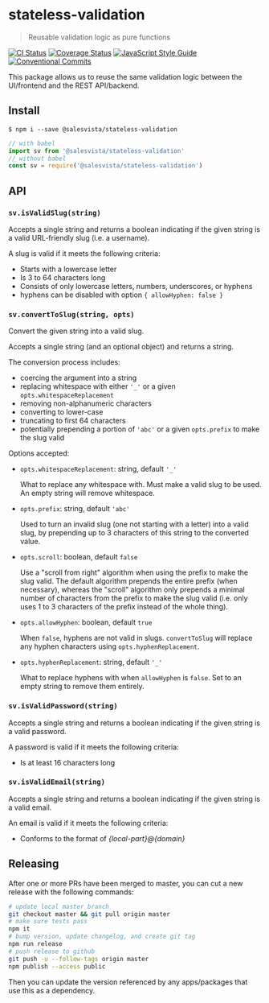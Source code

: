 # stateless-validation

> Reusable validation logic as pure functions

[![CI Status](https://github.com/SalesVista/stateless-validation/workflows/CI/badge.svg?branch=master)](https://github.com/SalesVista/stateless-validation/actions)
[![Coverage Status](https://coveralls.io/repos/github/SalesVista/stateless-validation/badge.svg?branch=master)](https://coveralls.io/github/SalesVista/stateless-validation?branch=master)
[![JavaScript Style Guide](https://img.shields.io/badge/code_style-standard-brightgreen.svg)](https://standardjs.com)
[![Conventional Commits](https://img.shields.io/badge/Conventional%20Commits-1.0.0-yellow.svg)](https://conventionalcommits.org)

This package allows us to reuse the same validation logic between the UI/frontend and the REST API/backend.

## Install

```console
$ npm i --save @salesvista/stateless-validation
```

```js
// with babel
import sv from '@salesvista/stateless-validation'
// without babel
const sv = require('@salesvista/stateless-validation')
```

## API

### `sv.isValidSlug(string)`

Accepts a single string and returns a boolean indicating if the given string is a valid URL-friendly slug (i.e. a username).

A slug is valid if it meets the following criteria:

- Starts with a lowercase letter
- Is 3 to 64 characters long
- Consists of only lowercase letters, numbers, underscores, or hyphens
- hyphens can be disabled with option `{ allowHyphen: false }`

### `sv.convertToSlug(string, opts)`

Convert the given string into a valid slug.

Accepts a single string (and an optional object) and returns a string.

The conversion process includes:

- coercing the argument into a string
- replacing whitespace with either `'_'` or a given `opts.whitespaceReplacement`
- removing non-alphanumeric characters
- converting to lower-case
- truncating to first 64 characters
- potentially prepending a portion of `'abc'` or a given `opts.prefix` to make the slug valid

Options accepted:

- `opts.whitespaceReplacement`: string, default `'_'`

    What to replace any whitespace with. Must make a valid slug to be used. An empty string will remove whitespace.

- `opts.prefix`: string, default `'abc'`

    Used to turn an invalid slug (one not starting with a letter) into a valid slug, by prepending up to 3 characters of this string to the converted value.

- `opts.scroll`: boolean, default `false`

    Use a "scroll from right" algorithm when using the prefix to make the slug valid. The default algorithm prepends the entire prefix (when necessary), whereas the "scroll" algorithm only prepends a minimal number of characters from the prefix to make the slug valid (i.e. only uses 1 to 3 characters of the prefix instead of the whole thing).

- `opts.allowHyphen`: boolean, default `true`

    When `false`, hyphens are not valid in slugs. `convertToSlug` will replace any hyphen characters using `opts.hyphenReplacement`.

- `opts.hyphenReplacement`: string, default `'_'`

    What to replace hyphens with when `allowHyphen` is `false`. Set to an empty string to remove them entirely.

### `sv.isValidPassword(string)`

Accepts a single string and returns a boolean indicating if the given string is a valid password.

A password is valid if it meets the following criteria:

- Is at least 16 characters long

### `sv.isValidEmail(string)`

Accepts a single string and returns a boolean indicating if the given string is a valid email.

An email is valid if it meets the following criteria:

- Conforms to the format of _{local-part}@{domain}_


## Releasing

After one or more PRs have been merged to master, you can cut a new release with the following commands:

```bash
# update local master branch
git checkout master && git pull origin master
# make sure tests pass
npm it
# bump version, update changelog, and create git tag
npm run release
# push release to github
git push -u --follow-tags origin master
npm publish --access public
```

Then you can update the version referenced by any apps/packages that use this as a dependency.
